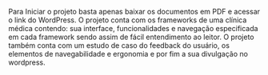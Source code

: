 Para Iniciar o projeto basta apenas baixar os documentos em PDF e acessar o link do WordPress.
O projeto conta com os frameworks de uma clínica médica contendo: sua interface, funcionalidades e navegação especificada em cada framework sendo assim de fácil entendimento ao leitor.
O projeto também conta com um estudo de caso do feedback do usuário, os elementos de navegabilidade e ergonomia e por fim a sua divulgação no wordpress.
